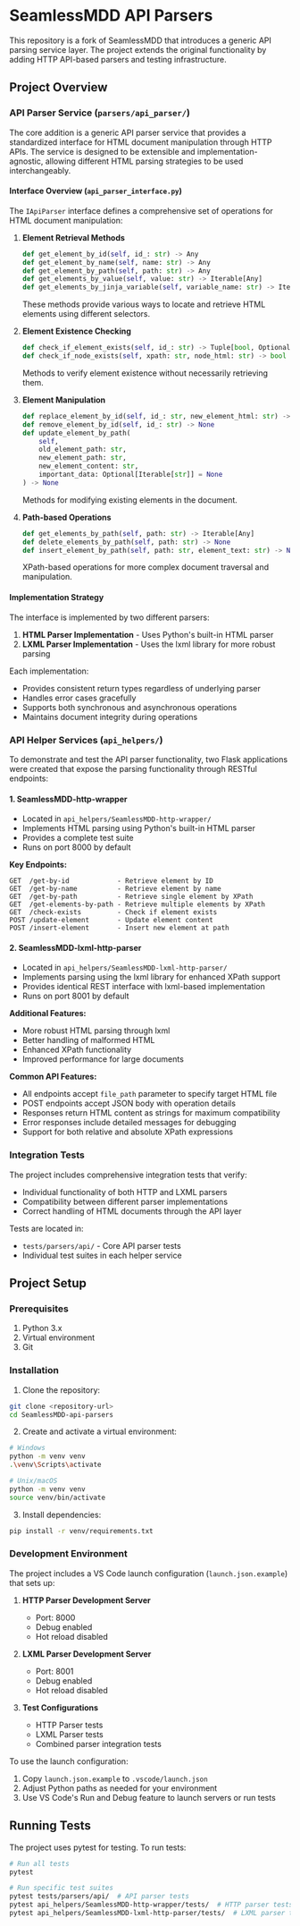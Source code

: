 # SeamlessMDD API Parsers

This repository is a fork of SeamlessMDD that introduces a generic API parsing service layer. The project extends the original functionality by adding HTTP API-based parsers and testing infrastructure.

## Project Overview

### API Parser Service (`parsers/api_parser/`)

The core addition is a generic API parser service that provides a standardized interface for HTML document manipulation through HTTP APIs. The service is designed to be extensible and implementation-agnostic, allowing different HTML parsing strategies to be used interchangeably.

#### Interface Overview (`api_parser_interface.py`)

The `IApiParser` interface defines a comprehensive set of operations for HTML document manipulation:

1. **Element Retrieval Methods**

   ```python
   def get_element_by_id(self, id_: str) -> Any
   def get_element_by_name(self, name: str) -> Any
   def get_element_by_path(self, path: str) -> Any
   def get_elements_by_value(self, value: str) -> Iterable[Any]
   def get_elements_by_jinja_variable(self, variable_name: str) -> Iterable[Any]
   ```

   These methods provide various ways to locate and retrieve HTML elements using different selectors.

2. **Element Existence Checking**

   ```python
   def check_if_element_exists(self, id_: str) -> Tuple[bool, Optional[Any]]
   def check_if_node_exists(self, xpath: str, node_html: str) -> bool
   ```

   Methods to verify element existence without necessarily retrieving them.

3. **Element Manipulation**

   ```python
   def replace_element_by_id(self, id_: str, new_element_html: str) -> None
   def remove_element_by_id(self, id_: str) -> None
   def update_element_by_path(
       self,
       old_element_path: str,
       new_element_path: str,
       new_element_content: str,
       important_data: Optional[Iterable[str]] = None
   ) -> None
   ```

   Methods for modifying existing elements in the document.

4. **Path-based Operations**

   ```python
   def get_elements_by_path(self, path: str) -> Iterable[Any]
   def delete_elements_by_path(self, path: str) -> None
   def insert_element_by_path(self, path: str, element_text: str) -> None
   ```

   XPath-based operations for more complex document traversal and manipulation.

#### Implementation Strategy

The interface is implemented by two different parsers:

1. **HTML Parser Implementation** - Uses Python's built-in HTML parser
2. **LXML Parser Implementation** - Uses the lxml library for more robust parsing

Each implementation:

- Provides consistent return types regardless of underlying parser
- Handles error cases gracefully
- Supports both synchronous and asynchronous operations
- Maintains document integrity during operations

### API Helper Services (`api_helpers/`)

To demonstrate and test the API parser functionality, two Flask applications were created that expose the parsing functionality through RESTful endpoints:

#### 1. SeamlessMDD-http-wrapper

- Located in `api_helpers/SeamlessMDD-http-wrapper/`
- Implements HTML parsing using Python's built-in HTML parser
- Provides a complete test suite
- Runs on port 8000 by default

**Key Endpoints:**

```
GET  /get-by-id            - Retrieve element by ID
GET  /get-by-name          - Retrieve element by name
GET  /get-by-path          - Retrieve single element by XPath
GET  /get-elements-by-path - Retrieve multiple elements by XPath
GET  /check-exists         - Check if element exists
POST /update-element       - Update element content
POST /insert-element       - Insert new element at path
```

#### 2. SeamlessMDD-lxml-http-parser

- Located in `api_helpers/SeamlessMDD-lxml-http-parser/`
- Implements parsing using the lxml library for enhanced XPath support
- Provides identical REST interface with lxml-based implementation
- Runs on port 8001 by default

**Additional Features:**

- More robust HTML parsing through lxml
- Better handling of malformed HTML
- Enhanced XPath functionality
- Improved performance for large documents

**Common API Features:**

- All endpoints accept `file_path` parameter to specify target HTML file
- POST endpoints accept JSON body with operation details
- Responses return HTML content as strings for maximum compatibility
- Error responses include detailed messages for debugging
- Support for both relative and absolute XPath expressions

### Integration Tests

The project includes comprehensive integration tests that verify:

- Individual functionality of both HTTP and LXML parsers
- Compatibility between different parser implementations
- Correct handling of HTML documents through the API layer

Tests are located in:

- `tests/parsers/api/` - Core API parser tests
- Individual test suites in each helper service

## Project Setup

### Prerequisites

1. Python 3.x
2. Virtual environment
3. Git

### Installation

1. Clone the repository:

```bash
git clone <repository-url>
cd SeamlessMDD-api-parsers
```

2. Create and activate a virtual environment:

```bash
# Windows
python -m venv venv
.\venv\Scripts\activate

# Unix/macOS
python -m venv venv
source venv/bin/activate
```

3. Install dependencies:

```bash
pip install -r venv/requirements.txt
```

### Development Environment

The project includes a VS Code launch configuration (`launch.json.example`) that sets up:

1. **HTTP Parser Development Server**
   - Port: 8000
   - Debug enabled
   - Hot reload disabled

2. **LXML Parser Development Server**
   - Port: 8001
   - Debug enabled
   - Hot reload disabled

3. **Test Configurations**
   - HTTP Parser tests
   - LXML Parser tests
   - Combined parser integration tests

To use the launch configuration:

1. Copy `launch.json.example` to `.vscode/launch.json`
2. Adjust Python paths as needed for your environment
3. Use VS Code's Run and Debug feature to launch servers or run tests

## Running Tests

The project uses pytest for testing. To run tests:

```bash
# Run all tests
pytest

# Run specific test suites
pytest tests/parsers/api/  # API parser tests
pytest api_helpers/SeamlessMDD-http-wrapper/tests/  # HTTP parser tests
pytest api_helpers/SeamlessMDD-lxml-http-parser/tests/  # LXML parser tests
```
